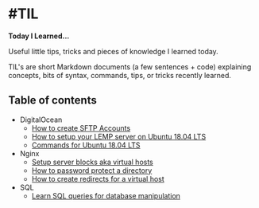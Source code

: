 # #TIL

**Today I Learned...**

Useful little tips, tricks and pieces of knowledge I learned today.

TIL's are short Markdown documents (a few sentences + code) explaining concepts, bits of syntax, commands, tips, or tricks recently learned.

## Table of contents

* DigitalOcean
    - [How to create SFTP Accounts](DigitalOcean/account-creation.md)
    - [How to setup your LEMP server on Ubuntu 18.04 LTS](DigitalOcean/setup-lemp.md)
    - [Commands for Ubuntu 18.04 LTS](DigitalOcean/commands.md)
* Nginx
    - [Setup server blocks aka virtual hosts](Nginx/server-blocks.md)
    - [How to password protect a directory](Nginx/password-protect-directory.md)
    - [How to create redirects for a virtual host](Nginx/redirects.md)
* SQL
    - [Learn SQL queries for database manipulation](SQL/queries.md)
